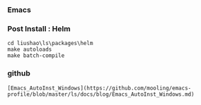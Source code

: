 ### Emacs ###


### Post Install : Helm ###

	cd liushao\ls\packages\helm
	make autoloads
	make batch-compile

### github ###

	[Emacs_AutoInst_Windows](https://github.com/mooling/emacs-profile/blob/master/ls/docs/blog/Emacs_AutoInst_Windows.md)